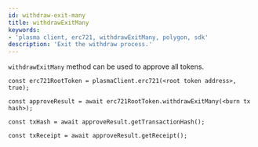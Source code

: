 ```yaml
---
id: withdraw-exit-many
title: withdrawExitMany
keywords: 
- 'plasma client, erc721, withdrawExitMany, polygon, sdk'
description: 'Exit the withdraw process.'
---
```


`withdrawExitMany` method can be used to approve all tokens.

```
const erc721RootToken = plasmaClient.erc721(<root token address>, true);

const approveResult = await erc721RootToken.withdrawExitMany(<burn tx hash>);

const txHash = await approveResult.getTransactionHash();

const txReceipt = await approveResult.getReceipt();

```
